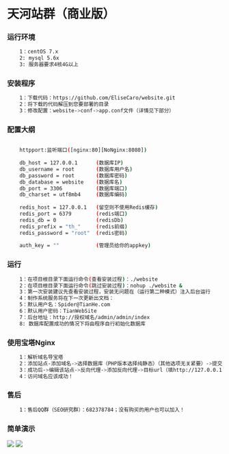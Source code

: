 # 天河站群（商业版）

### 运行环境
``` bash
    1：centOS 7.x
    2: mysql 5.6x
    3: 服务器要求4核4G以上
```

### 安装程序
``` bash
    1：下载代码：https://github.com/EliseCaro/website.git
    2：将下载的代码解压到您要部署的目录
    3：修改配置：website->conf->app.conf文件（详情见下部分）
```

### 配置大纲
``` bash

    httpport:监听端口([nginx:80][NoNginx:8080])
    
    db_host = 127.0.0.1      (数据库IP)
    db_username = root       (数据库用户名)
    db_password = root       (数据库密码)
    db_database = website    (数据库名)
    db_port = 3306           (数据库端口)
    db_charset = utf8mb4     (数据库编码)
    
    redis_host = 127.0.0.1   (留空则不使用Redis缓存)
    redis_port = 6379        (redis端口)
    redis_db = 0             (redisDb)
    redis_prefix = "th_"     (redis前缀)
    redis_password = "root"  (redis密码)
    
    auth_key = ""            (管理员给你的appkey)

```

### 运行
``` bash
    1：在项目根目录下面运行命令(查看安装过程)：./website
    2：在项目根目录下面运行命令(跳过安装过程)：nohup ./website &
    3：第一次安装建议先查看安装过程，安装无问题在（运行第二种模式）注入后台运行
    4：制作系统服务将在下一次更新出文档：
    5：默认用户名：Spider@TianHe.com
    6：默认用户密码：TianWebSite
    7：后台地址：http://授权域名/admin/admin/index
    8: 数据库配置成功的情况下将由程序自行初始化数据库
```

### 使用宝塔Nginx
``` bash
    1：解析域名导宝塔
    2：添加站点-添加域名->选择数据库（PHP版本选择纯静态）（其他选项无关紧要）->提交
    3：成功后->编辑该站点->反向代理->添加反向代理->目标url（填http://127.0.0.1:8080）；端口为您监听的端口；不要勾选缓存！
    4：访问域名应该成功！
```

### 售后
``` bash
    1：售后QQ群（SEO研究群）：682378784；没有购买的用户也可以加入！
```

### 简单演示

![](http://araneid-demo.test.upcdn.net/demo01.png)
![](http://araneid-demo.test.upcdn.net/demo02.png)
